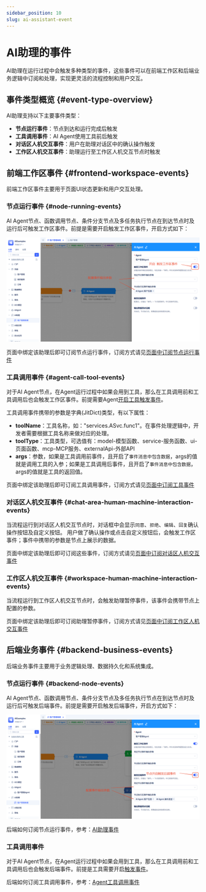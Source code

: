 ```yaml
---
sidebar_position: 10
slug: ai-assistant-event
---
```


# AI助理的事件

AI助理在运行过程中会触发多种类型的事件，这些事件可以在前端工作区和后端业务逻辑中订阅和处理，实现更灵活的流程控制和用户交互。

## 事件类型概览 {#event-type-overview}
AI助理支持以下主要事件类型：
- **节点运行事件**：节点到达和运行完成后触发
- **工具调用事件**：AI Agent使用工具前后触发
- **对话区人机交互事件**：用户在助理对话区中的确认操作触发
- **工作区人机交互事件**：助理运行至工作区人机交互节点时触发

## 前端工作区事件 {#frontend-workspace-events}
前端工作区事件主要用于页面UI状态更新和用户交互处理。 

### 节点运行事件 {#node-running-events}
AI Agent节点、函数调用节点、条件分支节点及多任务执行节点在到达节点时及运行后可触发工作区事件。前提是需要开启触发工作区事件，开启方式如下：

![AI助理-工作区事件-配置](./img/assistant/assistant-workspace-event.png)

页面中绑定该助理后即可订阅节点运行事件，订阅方式请见[页面中订阅节点运行事件](../using-ai-in-portals-and-pages/using-ai-assistants-in-component-pages#subscribe-node-running-events)


### 工具调用事件 {#agent-call-tool-events}
对于AI Agent节点，在Agent运行过程中如果会用到工具，那么在工具调用前和工具调用后也会触发工作区事件。前提需要Agent[开启工具触发事件](../ai-agent/agent-tools#tool-function-call-pre-post-event-triggering)。

工具调用事件携带的参数是字典(JitDict)类型，有以下属性：
- **toolName**：工具名称，如："services.ASvc.func1"。在事件处理逻辑中，开发者需要根据工具名称来做对应的处理。
- **toolType**：工具类型，可选值有：model-模型函数、service-服务函数、ui-页面函数、mcp-MCP服务、externalApi-外部API
- **args**：参数，如果是工具调用前事件，且开启了`事件消息中包含数据`，args的值就是调用工具的入参；如果是工具调用后事件，且开启了`事件消息中包含数据`，args的值就是工具的返回值。

页面中绑定该助理后即可订阅工具调用事件，订阅方式请见[页面中订阅工具事件](../using-ai-in-portals-and-pages/using-ai-assistants-in-component-pages#subscribe-call-tool-events)


### 对话区人机交互事件 {#chat-area-human-machine-interaction-events} 
当流程运行到对话区人机交互节点时，对话框中会显示`同意`、`拒绝`、`编辑`、`回复`确认操作按钮及自定义按钮。
用户做了确认操作或点击自定义按钮后，会触发工作区事件；事件中携带的参数是节点上展示的数据。

页面中绑定该助理后即可订阅这些事件，订阅方式请见[页面中订阅对话区人机交互事件](../using-ai-in-portals-and-pages/using-ai-assistants-in-component-pages#subscribe-chat-area-human-events)


### 工作区人机交互事件 {#workspace-human-machine-interaction-events} 
当流程运行到工作区人机交互节点时，会触发助理暂停事件，该事件会携带节点上配置的参数。

页面中绑定该助理后即可订阅助理暂停事件，订阅方式请见[页面中订阅工作区人机交互事件](../using-ai-in-portals-and-pages/using-ai-assistants-in-component-pages#subscribe-workspace-human-events)


## 后端业务事件 {#backend-business-events}
后端业务事件主要用于业务逻辑处理、数据持久化和系统集成。

### 节点运行事件 {#backend-node-events}
AI Agent节点、函数调用节点、条件分支节点及多任务执行节点在到达节点时及运行后可触发后端事件。前提是需要开启触发后端事件，开启方式如下：

![AI助理-后端事件-配置](./img/assistant/assistant-backend-event.png)

后端如何订阅节点运行事件，参考：[AI助理事件](../business-logic-development/event-handling#ai-assistant-events)

### 工具调用事件
对于AI Agent节点，在Agent运行过程中如果会用到工具，那么在工具调用前和工具调用后也会触发后端事件。前提是工具需要开启[触发事件](../ai-agent/agent-tools#tool-function-call-pre-post-event-triggering)。

后端如何订阅工具调用事件，参考：[Agent工具调用事件](../business-logic-development/event-handling#agent-tool-call-events)
